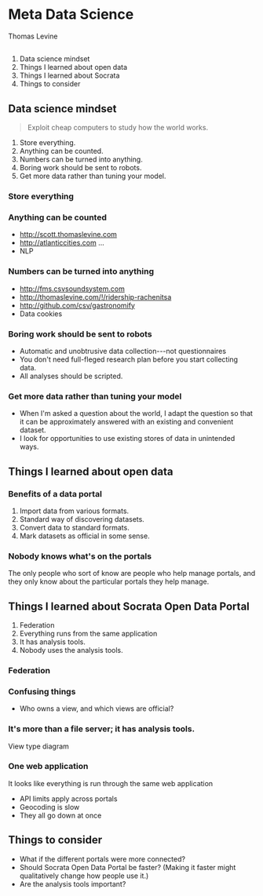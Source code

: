 Meta Data Science
==================
Thomas Levine



## 

1. Data science mindset
2. Things I learned about open data
3. Things I learned about Socrata
4. Things to consider



## Data science mindset
<!--
-->
> Exploit cheap computers to study how the world works.

1. Store everything.
2. Anything can be counted.
3. Numbers can be turned into anything.
4. Boring work should be sent to robots.
5. Get more data rather than tuning your model.


### Store everything
<!--
Storage is cheap, so you should store everything that is easy to collect.
Store it in the most raw form that is convenient, and don't worry very
much about how or even whether you're going to analyze it.
-->

### Anything can be counted
<!--
-->
* http://scott.thomaslevine.com
* http://atlanticcities.com ...
* NLP


### Numbers can be turned into anything

* http://fms.csvsoundsystem.com
* http://thomaslevine.com/!/ridership-rachenitsa
* http://github.com/csv/gastronomify
* Data cookies


### Boring work should be sent to robots
<!--
-->

* Automatic and unobtrusive data collection---not questionnaires
* You don't need full-fleged research plan before you start collecting data.
* All analyses should be scripted.

### Get more data rather than tuning your model

* When I'm asked a question about the world, I adapt the question so that it can
    be approximately answered with an existing and convenient dataset.
* I look for opportunities to use existing stores of data in unintended ways.



## Things I learned about open data


### Benefits of a data portal

1. Import data from various formats.
2. Standard way of discovering datasets.
3. Convert data to standard formats.
4. Mark datasets as official in some sense.

### Nobody knows what's on the portals
The only people who sort of know are people who help manage portals,
and they only know about the particular portals they help manage.


## Things I learned about Socrata Open Data Portal

1. Federation
2. Everything runs from the same application
3. It has analysis tools.
4. Nobody uses the analysis tools.

### Federation

### Confusing things
* Who owns a view, and which views are official?

### It's more than a file server; it has analysis tools.
View type diagram

### One web application
It looks like everything is run through the same web application

* API limits apply across portals
* Geocoding is slow
* They all go down at once


## Things to consider

* What if the different portals were more connected?
    <!-- Currently, Socrata sort of fakes having separate applications. Having everything in the same application has different benefits from having separate applications, and maybe you can make use of them. -->
* Should Socrata Open Data Portal be faster?
    (Making it faster might qualitatively change how people use it.)
* Are the analysis tools important?
